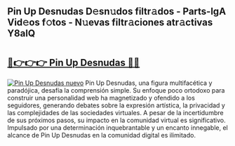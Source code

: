 ## Pin Up Desnudas D𝚎sn𝚞dos filtr𝚊dos - Parts-lgA Vid𝚎os f𝚘tos - N𝚞evas filtr𝚊ciones atr𝚊ctivas Y8alQ

# <h2><a href="http://mb0nqr8.tromn.icu/?c=Pin+Up+Desnudas">🔗👉👉👉 Pin Up Desnudas 🔗🔗</a></h2>

[![Pin Up Desnudas nuevo](https://i.imgur.com/pEAQMta.gif)](http://mb0nqr8.tromn.icu/?c=Pin+Up+Desnudas)
Pin Up Desnudas, una figura multifacética y paradójica, desafía la comprensión simple. Su enfoque poco ortodoxo para construir una personalidad web ha magnetizado y ofendido a los seguidores, generando debates sobre la expresión artística, la privacidad y las complejidades de las sociedades virtuales. A pesar de la incertidumbre de sus próximos pasos, su impacto en la comunidad virtual es significativo. Impulsado por una determinación inquebrantable y un encanto innegable, el alcance de Pin Up Desnudas en la comunidad digital es ilimitado.
